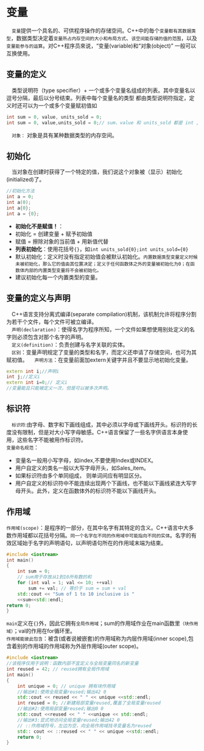 # 变量
&ensp;&ensp;`变量`提供一个具名的、可供程序操作的存储空间。C++中的毎个`变量都有其数据类型`，数据类型决定着`变量所占内存空间的大小和布局方式`、`该空间能存储的值的范围`，以及`变量能参与的运算`。对C++程序员來说，“变量(variable)和“对象(object)” 一般可以互换使用。

## 变量的定义
&ensp;&ensp;类型说明符（type specifier）+ 一个或多个变量名组成的列表。其中变量名以逗号分隔，最后以分号结束。列表中每个变量名的类型 
都由类型说明符指定，定义时还可以为一个或多个变量赋初值如
```cpp
int sum = 0, value, units_sold = 0;
int sum = 0, value,units_sold = 0;// sum、value 和 units_sold 都是 int ,sum 和 units_solcl 初值为 0
```   
&ensp;&ensp;`对象：` 对象是具有某种数据类型的内存空间。

## 初始化
&ensp;&ensp;当对象在创建时获得了一个特定的值，我们说这个对象被（显示）初始化(initialized)了。
```cpp
//初始化方法
int a = 0;
int a(0);
int a{0};
int a = {0};
```
  - **初始化不是赋值！**：
  - 初始化 = 创建变量 + 赋予初始值
  - 赋值 = 擦除对象的当前值 + 用新值代替
  - **列表初始化**：使用花括号`{}`，如`int units_sold{0};int units_sold={0}`
  - 默认初始化：定义时没有指定初始值会被默认初始化。`内置数据类型变量定义时候未被初始化，那么它的值由其位置决定；定义于任何函数体之外的变量被初始化为0；在函数体内部的内置类型变量将不会被初始化。`
  - 建议初始化每一个内置类型的变量。

## 变量的定义与声明
&ensp;&ensp;C++语言支持分离式编译(separate compilation)机制，该机制允许将程序分割为若干个文件，每个文件可被立编译。  
&ensp;&ensp;`声明(declaration)`：使得名字为程序所知，一个文件如果想使用别处定义的名字则必须包含对那个名字的声明。  
&ensp;&ensp;`定义(definition)`：负责创建与名字关联的实体。  
&ensp;&ensp;`区别`：变量声明规定了变量的类型和名字，而定义还申请了存储空间，也可为其赋初值。
&ensp;&ensp;`声明方法`：在变量前面加extern关键字并且不要显示地初始化变量。

```cpp
extern int i;//声明i
int j;//定义i
extern int i=0;// 定义i
//变量能且只能被定义一次，但是可以被多次声明。
```

## 标识符
&ensp;&ensp;`标识符`:由字母、数字和下画线组成，其中必须以字母或下画线开头。标识符的长度没有限制，但是对大小写字母敏感。C++语言保留了一些名字供语言本身使用，这些名字不能被用作标识符。  
`变量命名规范`：
- 变量名一般用小写字母，如index,不要使用Index或INDEX。
- 用户自定义的类名一般以大写字母开头，如Sales_item。
- 如果标识符由多个单同组成， 则单词间应有明显区分。
- 用户自定义的标识符中不能连续出现两个下画线，也不能以下画线紧连大写字母开头。此外，定义在函数体外的标识符不能以下画线开头。

## 作用域
`作用域(scope)`：是程序的一部分，在其中名字有其特定的含义。C++语言中大多数作用域都以花括号分隔。`同一个名字在不同的作用域中可能指向不同的实体`。名字的有效区域始于名字的声明语句，以声明语句所在的作用域末端为结束。
```cpp
#include <iostream>
int main()
{
    int sum = 0;
    // sum用于存放从1到10所有数的和
    for (int val = 1; val <= 10; ++val)
        sum += val; // 等价于 sum = sum + val
    std::cout << "Sum of 1 to 10 inclusive is "
    <<sum<<std::endl;
return 0;
}
```
`main`定义在`{}`外，因此它拥有`全局作用域`；sum的作用域作业在main函数里`（块作用域）`；val的作用在for循环里。  
`作用域能彼此包含`：被含(或者说被嵌套)的作用域称为内层作用域(inner scope),包含着别的作用域的作用域称为外层作用域(outer scope)。
```cpp
#include <iostream>
//该程序仅用于说明：函数内部不宜定义与全局变量同名的新变量
int reused = 42; // reused拥有全局作用域
int main()
{
    int unique = 0; // unique 拥有块作用域
    //输出#1:使用全局变量reused;输出42 0
    std::cout << reused << " " << unique <<std::endl;
    int reused = 0; //新建局部变量reused,覆盖了全局变量reused
    //输出#2:使用局部变量reused;输出0 0
    std::cout <<reused << " " <<unique << std::endl;
    //输出#3:显式地访问全局变量reused;输出42 0
    // ::作用域符号，左边为空，向全局作用域找寻变量名为reused
    std:: cout << ::reused << " " << unique <<std::endl; 
    return 0;
}
```

